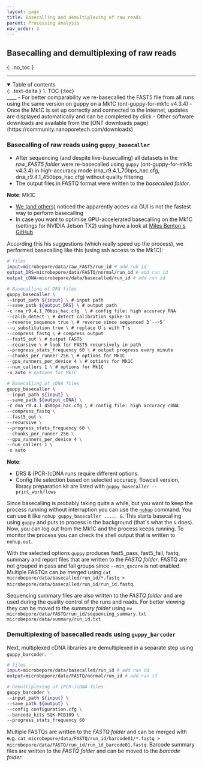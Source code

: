 ```yaml
---
layout: page
title: Basecalling and demultiplexing of raw reads 
parent: Processing analysis
nav_order: 2
---
```


## Basecalling and demultiplexing of raw reads  
{: .no_toc }
____
<details open markdown="block">
  <summary>
    Table of contents
  </summary>
  {: .text-delta }
1. TOC
{:toc}
</details> 
____
- For better comparability we re-basecalled the FAST5 file from all runs using the same version on guppy on a Mk1C (ont-guppy-for-mk1c v4.3.4)   
- Once the Mk1C is set up correctly and connected to the internet, updates are displayed automatically and can be completed by click   
- Other software downloads are available from the [ONT downloads page](https://community.nanoporetech.com/downloads)    

### Basecalling of raw reads using `guppy_basecaller`   
- After sequencing (and despite live-basecalling) all datasets in the *raw_FAST5 folder* were re-basecalled using `guppy` (ont-guppy-for-mk1c v4.3.4) in high-accuracy mode (rna_r9.4.1_70bps_hac.cfg, dna_r9.4.1_450bps_hac.cfg) without quality filtering   
-  The output files in FASTQ format were written to the *basecalled folder*.   

**Note**: Mk1C   
- [We (and others)](https://community.nanoporetech.com/posts/fastest-way-to-re-basecall) noticed the apparently acces via GUI is not the fastest way to perform basecalling  
- In case you want to optimise GPU-accelerated basecalling on the Mk1C (settings for NVIDIA Jetson TX2) using have a look at [Miles Benton`s GitHub](https://github.com/sirselim/jetson_nanopore_sequencing)   

According this his suggestions (which really speed up the process), we performed basecalling like this (using ssh access to the Mk1C):     

```bash
# files
input=microbepore/data/raw_FAST5/run_id # add run id
output_DRS=microbepore/data/FASTQ/normal/run_id # add run id
output_cDNA=microbepore/data/basecalled/run_id # add run id

# Basecalling of DRS files
guppy_basecaller \
--input_path ${input} \ # input path
--save_path ${output_DRS} \ # output path
-c rna_r9.4.1_70bps_hac.cfg  \ # config file: high accuracy RNA
--calib_detect \ # detect calibration spike-in
--reverse_sequence true \ # reverse since sequenced 3´-->5´
--u_substitution true \ # replace U´s with T´s
--compress_fastq \ # compress output
--fast5_out \ # output FAST5
--recursive \ # look for FAST5 recursively in path
--progress_stats_frequency 60 \ # output progress every minute
--chunks_per_runner 256 \ # options for Mk1C
--gpu_runners_per_device 4 \ # options for Mk1C
--num_callers 1 \ # options for Mk1C
-x auto # options for Mk1C

# Basecalling of cDNA files 
guppy_basecaller \
--input_path ${input} \
--save_path ${output_cDNA} \
-c dna_r9.4.1_450bps_hac.cfg \ # config file: high accuracy cDNA 
--compress_fastq \
--fast5_out \
--recursive \
--progress_stats_frequency 60 \
--chunks_per_runner 256 \
--gpu_runners_per_device 4 \
--num_callers 1 \
-x auto
```

**Note**: 
- DRS & (PCR-)cDNA runs require different options.    
- Config file selection based on selected accuracy, flowcell version, library preparation kit are listed with `guppy_basecaller --print_workflows`    

Since basecalling is probably taking quite a while, but you want to keep the process running without interruption you can use the [`nohup`](https://linuxhint.com/how_to_use_nohup_linux/) command. You can use it like `nohup guppy_basecaller ..... &`. This starts basecalling using `guppy` and puts to process in the background (that´s what the `&` does). Now, you can log out from the Mk1C and the process keeps running. To monitor the process you can check the shell output that is written to `nohup.out`.    

With the selected options `guppy` produces fast5_pass, fast5_fail, fastq, summary and report files that are written to the *FASTQ folder*. 
FASTQ are not grouped in pass and fail groups since `--min_qscore` is not enabled. Multiple FASTQs can be merged using `cat microbepore/data/basecalled/run_id/*.fastq > microbepore/data/basecalled/run_id/run_id.fastq`.  

Sequencing summary files are also  written to the *FASTQ folder* and are used during the quality control of the runs and reads. For better viewing they can be moved to the *summary folder* using
`mv microbepore/data/FASTQ/run_id/sequencing_summary.txt microbepore/data/summary/run_id.txt`

### Demultiplexing of basecalled reads using `guppy_barcoder`   
Next, multiplexed cDNA libraries are demultiplexed in a separate step using `guppy_barcoder`.   
```bash
# files
input=microbepore/data/basecalled/run_id # add run id
output=microbepore/data/FASTQ/normal/run_id # add run id

# Demultiplexing of (PCR-)cDNA files
guppy_barcoder \
--input_path ${input} \
--save_path ${output} \
--config configuration.cfg \
--barcode_kits SQK-PCB109 \
--progress_stats_frequency 60
```

Multiple FASTQs are written to the *FASTQ folder* and can be merged with e.g. `cat microbepore/data/FASTQ/run_id/barcode01/*.fastq > microbepore/data/FASTQ/run_id/run_id_barcode01.fastq`. Barcode summary files are written to the *FASTQ folder* and can be moved to the *barcode folder*. 




